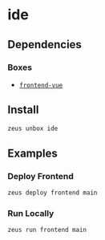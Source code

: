 
ide 
====================




## Dependencies
### Boxes
* [`frontend-vue`](frontend-vue.md)




## Install
```bash
zeus unbox ide
```
## Examples
### Deploy Frontend 
```bash
zeus deploy frontend main
```
### Run Locally 
```bash
zeus run frontend main
```



